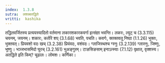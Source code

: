 ```yaml
---
index:  1.3.8
sutra:  लशक्वतद्धिते
vritti:  kashika 
---
```


तद्धितवर्जितस्य प्रत्ययस्यादितो वर्तमाना लकारशकारकवर्गा इत्संज्ञा भवन्ति। लकरः, ल्युट् च (3.3.115) चयनम्, जयनम्। शकारः, कर्तरि शप् (3.1.68) भवति, पचति। कवर्गः, क्तक्तवतू निष्ठा (1.1.26) भुक्तः, भुक्तवत्। प्रियवशो वदः खच् (3.2.38) प्रियंवदः, वशंवदः। ग्लाजिस्थश्च ग्स्नुः (3.2.139) ग्लास्नुः, जिष्णुः, भूष्णुः। भञ्जभासमिदो घुरच् (3.2.161) भुअङ्गुरम्। टाङसिङसाम् इनाऽत्स्याः (7.1.12) वृक्षात्, वृक्शस्य। अतद्धिते इति किम्? चूढालः। लोमशः। कर्णिका।

